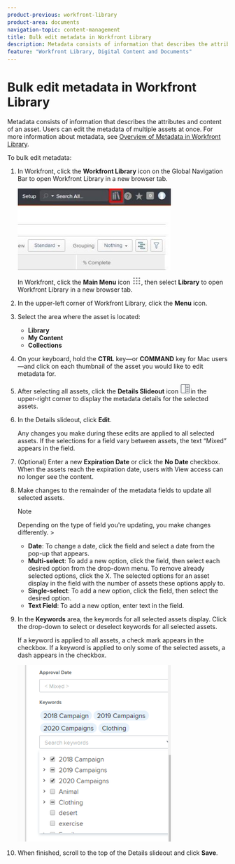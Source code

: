 ```yaml
---
product-previous: workfront-library
product-area: documents
navigation-topic: content-management
title: Bulk edit metadata in Workfront Library
description: Metadata consists of information that describes the attributes and content of an asset. Users can edit the metadata of multiple assets at once. For more information about metadata, see Overview of Metadata in Workfront Library.
feature: "Workfront Library, Digital Content and Documents"
---
```


# Bulk edit metadata in Workfront Library

Metadata consists of information that describes the attributes and content of an asset. Users can edit the metadata of multiple assets at once. For more information about metadata, see [Overview of Metadata in Workfront Library](../../workfront-library/administration-and-setup/metadata/metadata-overview.md).

To bulk edit metadata:

1. In Workfront, click the **Workfront Library** icon on the Global Navigation Bar to open Workfront Library in a new browser tab.

   ![](assets/workfront-library-icon-350x186.jpg)

   In Workfront, click the **Main Menu** icon ![](assets/main-menu-icon.png), then select **Library** to open Workfront Library in a new browser tab.

1. In the upper-left corner of Workfront Library, click the **Menu** icon.
1. Select the area where the asset is located:

   * **Library** 
   * **My Content** 
   * **Collections**

1. On your keyboard, hold the **CTRL** key—or **COMMAND** key for Mac users—and click on each thumbnail of the asset you would like to edit metadata for.
1. After selecting all assets, click the **Details Slideout** icon ![](assets/details-icon.png)in the upper-right corner to display the metadata details for the selected assets.
1. In the Details slideout, click **Edit**.

   Any changes you make during these edits are applied to all selected assets. If the selections for a field vary between assets, the text “Mixed” appears in the field.

1. (Optional) Enter a new **Expiration Date** or click the **No Date** checkbox. When the assets reach the expiration date, users with View access can no longer see the content.
1. Make changes to the remainder of the metadata fields to update all selected assets.

   >[!NOTE]
   >
   >Depending on the type of field you're updating, you make changes differently.    >
   >   
   >   
   >   * **Date**: To change a date, click the field and select a date from the pop-up that appears.
   >   * **Multi-select**: To add a new option, click the field, then select each desired option from the drop-down menu. To remove already selected options, click the X. The selected options for an asset display in the field with the number of assets these options apply to.
   >   * **Single-select**: To add a new option, click the field, then select the desired option.
   >   * **Text Field**: To add a new option, enter text in the field.
   >   
   >

1. In the **Keywords** area, the keywords for all selected assets display. Click the drop-down to select or deselect keywords for all selected assets.

   If a keyword is applied to all assets, a check mark appears in the checkbox. If a keyword is applied to only some of the selected assets, a dash appears in the checkbox.

   ![](assets/selected-keywords-350x403.png)

1. When finished, scroll to the top of the Details slideout and click **Save**.

